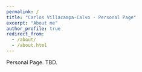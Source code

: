 ```yaml
---
permalink: /
title: "Carlos Villacampa-Calvo - Personal Page"
excerpt: "About me"
author_profile: true
redirect_from: 
  - /about/
  - /about.html
---
```


Personal Page. TBD.
